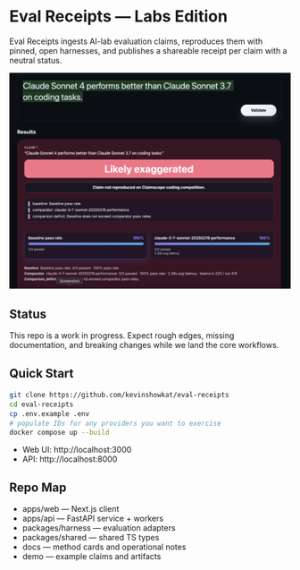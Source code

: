 # Eval Receipts — Labs Edition

Eval Receipts ingests AI-lab evaluation claims, reproduces them with pinned, open harnesses, and publishes a shareable receipt per claim with a neutral status.

![Eval Receipts verdict marking a claim as likely exaggerated](docs/assets/receipt.png)

## Status

This repo is a work in progress. Expect rough edges, missing documentation, and breaking changes while we land the core workflows.

## Quick Start

```bash
git clone https://github.com/kevinshowkat/eval-receipts
cd eval-receipts
cp .env.example .env
# populate IDs for any providers you want to exercise
docker compose up --build
```

- Web UI: http://localhost:3000
- API: http://localhost:8000

## Repo Map

- apps/web — Next.js client
- apps/api — FastAPI service + workers
- packages/harness — evaluation adapters
- packages/shared — shared TS types
- docs — method cards and operational notes
- demo — example claims and artifacts

